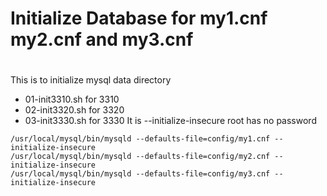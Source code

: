 # Initialize Database for my1.cnf my2.cnf and my3.cnf
#
This is to initialize mysql data directory
  * 01-init3310.sh for 3310
  * 02-init3320.sh for 3320
  * 03-init3330.sh for 3330
It is --initialize-insecure
root has no password


```
/usr/local/mysql/bin/mysqld --defaults-file=config/my1.cnf --initialize-insecure
/usr/local/mysql/bin/mysqld --defaults-file=config/my2.cnf --initialize-insecure
/usr/local/mysql/bin/mysqld --defaults-file=config/my3.cnf --initialize-insecure
```
